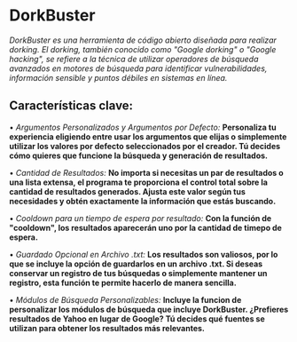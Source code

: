 # DorkBuster
*DorkBuster es una herramienta de código abierto diseñada para realizar dorking. El dorking, también conocido como "Google dorking" o "Google hacking", se refiere a la técnica de utilizar operadores de búsqueda avanzados en motores de búsqueda para identificar vulnerabilidades, información sensible y puntos débiles en sistemas en línea.*

## Características clave:

• *Argumentos Personalizados y Argumentos por Defecto:*
**Personaliza tu experiencia eligiendo entre usar los argumentos que elijas o simplemente utilizar los valores por defecto seleccionados por el creador. Tú decides cómo quieres que funcione la búsqueda y generación de resultados.**

• *Cantidad de Resultados:*
**No importa si necesitas un par de resultados o una lista extensa, el programa te proporciona el control total sobre la cantidad de resultados generados. Ajusta este valor según tus necesidades y obtén exactamente la información que estás buscando.**

• *Cooldown para un tiempo de espera por resultado:*
**Con la función de "cooldown", los resultados aparecerán uno por la cantidad de timepo de espera.**

• *Guardado Opcional en Archivo .txt:*
**Los resultados son valiosos, por lo que se incluye la opción de guardarlos en un archivo .txt. Si deseas conservar un registro de tus búsquedas o simplemente mantener un registro, esta función te permite hacerlo de manera sencilla.**

• *Módulos de Búsqueda Personalizables:*
**Incluye la funcion de personalizar los módulos de búsqueda que incluye DorkBuster. ¿Prefieres resultados de Yahoo en lugar de Google? Tú decides qué fuentes se utilizan para obtener los resultados más relevantes.**
